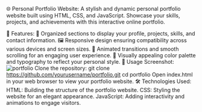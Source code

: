 🌐 Personal Portfolio Website:
A stylish and dynamic personal portfolio website built using HTML, CSS, and JavaScript. Showcase your skills, projects, and achievements with this interactive online portfolio.

🎨 Features:
📂 Organized sections to display your profile, projects, skills, and contact information.
🖼️ Responsive design ensuring compatibility across various devices and screen sizes.
🎉 Animated transitions and smooth scrolling for an engaging user experience.
🌈 Visually appealing color palette and typography to reflect your personal style.
🚀 Usage
Screenshot:
![portfolio](https://github.com/rohitjagadale123/Portfolio-website/assets/126160382/ad626430-3b6c-4a6d-a783-455ab10d2f9c)
Clone the repository:
git clone https://github.com/yourusername/portfolio.git
cd portfolio
Open index.html in your web browser to view your portfolio website.
🛠️ Technologies Used:
HTML: Building the structure of the portfolio website.
CSS: Styling the website for an elegant appearance.
JavaScript: Adding interactivity and animations to engage visitors.
